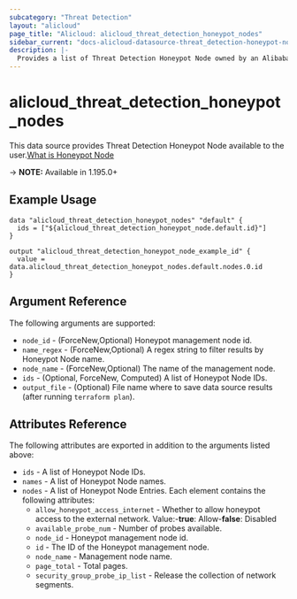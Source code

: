 ```yaml
---
subcategory: "Threat Detection"
layout: "alicloud"
page_title: "Alicloud: alicloud_threat_detection_honeypot_nodes"
sidebar_current: "docs-alicloud-datasource-threat_detection-honeypot-nodes"
description: |-
  Provides a list of Threat Detection Honeypot Node owned by an Alibaba Cloud account.
---
```


# alicloud_threat_detection_honeypot_nodes

This data source provides Threat Detection Honeypot Node available to the user.[What is Honeypot Node](https://www.alibabacloud.com/help/en/security-center/latest/api-doc-sas-2018-12-03-api-doc-createhoneypotnode)

-> **NOTE:** Available in 1.195.0+

## Example Usage

```
data "alicloud_threat_detection_honeypot_nodes" "default" {
  ids = ["${alicloud_threat_detection_honeypot_node.default.id}"]
}

output "alicloud_threat_detection_honeypot_node_example_id" {
  value = data.alicloud_threat_detection_honeypot_nodes.default.nodes.0.id
}
```

## Argument Reference

The following arguments are supported:
* `node_id` - (ForceNew,Optional) Honeypot management node id.
* `name_regex` - (ForceNew,Optional)  A regex string to filter results by Honeypot Node name.
* `node_name` - (ForceNew,Optional) The name of the management node.
* `ids` - (Optional, ForceNew, Computed) A list of Honeypot Node IDs.
* `output_file` - (Optional) File name where to save data source results (after running `terraform plan`).


## Attributes Reference

The following attributes are exported in addition to the arguments listed above:
* `ids` - A list of Honeypot Node IDs.
* `names` - A list of Honeypot Node names.
* `nodes` - A list of Honeypot Node Entries. Each element contains the following attributes:
  * `allow_honeypot_access_internet` - Whether to allow honeypot access to the external network. Value:-**true**: Allow-**false**: Disabled
  * `available_probe_num` - Number of probes available.
  * `node_id` - Honeypot management node id.
  * `id` - The ID of the Honeypot management node.
  * `node_name` - Management node name.
  * `page_total` - Total pages.
  * `security_group_probe_ip_list` - Release the collection of network segments.
